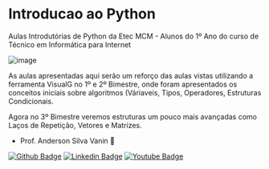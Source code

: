 # Introducao ao Python
Aulas Introdutórias de Python da Etec MCM - Alunos do 1º Ano do curso de Técnico em Informática para Internet

![image](https://github.com/ProfAndersonVanin/IntroducaoPython/assets/53703505/8054ff6e-39e2-4a14-9241-d5a107930f97)

As aulas apresentadas aqui serão um reforço das aulas vistas utilizando a ferramenta VisualG no 1º e 2º Bimestre, onde foram apresentados os conceitos iniciais sobre algoritmos (Váriaveis, Tipos, Operadores, Estruturas Condicionais.

Agora no 3º Bimestre veremos estruturas um pouco mais avançadas como Laços de Repetição, Vetores e Matrizes.



- Prof. Anderson Silva Vanin :rocket:
  
[![Github Badge](https://img.shields.io/badge/-Github-000?style=flat-square&logo=Github&logoColor=white&link=https://github.com/profandersonvanin)](https://github.com/profandersonvanin)
[![Linkedin Badge](https://img.shields.io/badge/-LinkedIn-blue?style=flat-square&logo=Linkedin&logoColor=white&link=https://www.linkedin.com/in/anderson-vanin/)](https://www.linkedin.com/in/anderson-vanin/)
[![Youtube Badge](https://img.shields.io/badge/-YouTube-ff0000?style=flat-square&labelColor=ff0000&logo=youtube&logoColor=white&link=https://www.youtube.com/@andersonvanin7402/featured)](https://www.youtube.com/@andersonvanin7402/featured)
